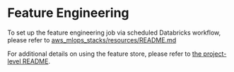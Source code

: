 # Feature Engineering
To set up the feature engineering job via scheduled Databricks workflow, please refer to [aws_mlops_stacks/resources/README.md](../resources/README.md)

For additional details on using the feature store, please refer to [the project-level README](../README.md).

